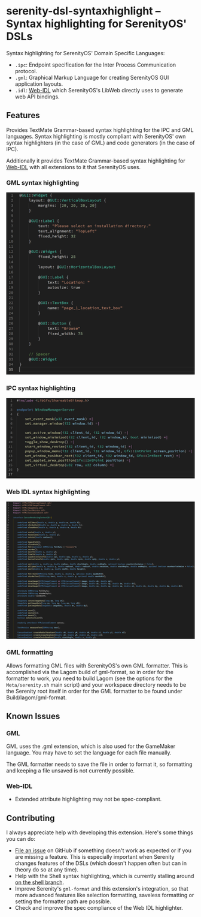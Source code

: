 # serenity-dsl-syntaxhighlight – Syntax highlighting for SerenityOS' DSLs

Syntax highlighting for SerenityOS' Domain Specific Languages:

- `.ipc`: Endpoint specification for the Inter Process Communication protocol.
- `.gml`: Graphical Markup Language for creating SerenityOS GUI application layouts.
- `.idl`: [Web-IDL](https://webidl.spec.whatwg.org/) which SerenityOS's LibWeb directly uses to generate web API bindings.

## Features

Provides TextMate Grammar-based syntax highlighting for the IPC and GML languages. Syntax highlighting is mostly compliant with SerenityOS' own syntax highlighters (in the case of GML) and code generators (in the case of IPC).

Additionally it provides TextMate Grammar-based syntax highlighting for [Web-IDL](https://webidl.spec.whatwg.org/) with all extensions to it that SerenityOS uses.

### GML syntax highlighting

![](./img/gml-highlight.png)

### IPC syntax highlighting

![](./img/ipc-highlight.png)

### Web IDL syntax highlighting

![](./img/idl-highlight.png)

### GML formatting

Allows formatting GML files with SerenityOS's own GML formatter. This is accomplished via the Lagom build of gml-format, so in order for the formatter to work, you need to build Lagom (see the options for the `Meta/serenity.sh` main script) and your workspace directory needs to be the Serenity root itself in order for the GML formatter to be found under Build/lagom/gml-format.

## Known Issues

### GML

GML uses the .gml extension, which is also used for the GameMaker language. You may have to set the language for each file manually.

The GML formatter needs to save the file in order to format it, so formatting and keeping a file unsaved is not currently possible.

### Web-IDL

- Extended attribute highlighting may not be spec-compliant.

## Contributing

I always appreciate help with developing this extension. Here's some things you can do:

- [File an issue](https://github.com/kleinesfilmroellchen/serenity-dsl-syntaxhighlight/issues/new) on GitHub if something doesn't work as expected or if you are missing a feature. This is especially important when Serenity changes features of the DSLs (which doesn't happen often but can in theory do so at any time).
- Help with the Shell syntax highlighting, which is currently stalling around [on the shell branch](https://github.com/kleinesfilmroellchen/serenity-dsl-syntaxhighlight/tree/shell).
- Improve Serenity's `gml-format` and this extension's integration, so that more advanced features like selection formatting, saveless formatting or setting the formatter path are possible.
- Check and improve the spec compliance of the Web IDL highlighter.
